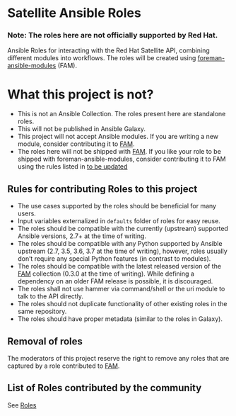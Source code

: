 # Satellite Ansible Roles
### Note: The roles here are not officially supported by Red Hat.

Ansible Roles for interacting with the Red Hat Satellite API, combining different modules into workflows. The roles will be created using [foreman-ansible-modules](https://github.com/theforeman/foreman-ansible-modules) (FAM).

# What this project is not?
- This is not an Ansible Collection. The roles present here are standalone roles.
- This will not be published in Ansible Galaxy.
- This project will not accept Ansible modules. If you are writing a new module, consider contributing it to [FAM](https://github.com/theforeman/foreman-ansible-modules).
- The roles here will not be shipped with [FAM](https://github.com/theforeman/foreman-ansible-modules). If you like your role to be shipped with foreman-ansible-modules, consider contributing it to FAM using the rules listed in [to be updated](https://github.com/theforeman/foreman-ansible-modules/issues/646)

## Rules for contributing Roles to this project

* The use cases supported by the roles should be beneficial for many users.
* Input variables externalized in `defaults` folder of roles for easy reuse.
* The roles should be compatible with the currently (upstream) supported Ansible versions, 2.7+ at the time of writing.
* The roles should be compatible with any Python supported by Ansible upstream (2.7, 3.5, 3.6, 3.7 at the time of writing), however, roles usually don’t require any special Python features (in contrast to modules).
* The roles should be compatible with the latest released version of the [FAM](https://github.com/theforeman/foreman-ansible-modules) collection (0.3.0 at the time of writing). While defining a dependency on an older FAM release is possible, it is discouraged.
* The roles shall not use hammer via command/shell or the uri module to talk to the API directly.
* The roles should not duplicate functionality of other existing roles in the same repository.
* The roles should have proper metadata (similar to the roles in Galaxy).

## Removal of roles
The moderators of this project reserve the right to remove any roles that are captured by a role contributed to [FAM](https://github.com/theforeman/foreman-ansible-modules).

## List of Roles contributed by the community
See [Roles](Roles.md)
